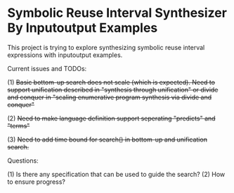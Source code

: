 # Symbolic Reuse Interval Synthesizer By Inputoutput Examples

This project is trying to explore synthesizing symbolic reuse interval expressions with inputoutput examples.

Current issues and TODOs:

(1) ~~Basic bottom-up search does not scale (which is expected). Need to support unification described in "synthesis through unification" or divide and conquer in "scaling enumerative program synthesis via divide and conquer"~~

(2) ~~Need to make language definition support seperating "predicts" and "terms"~~

(3) ~~Need to add time bound for search() in bottom-up and unification search.~~

Questions:

(1) Is there any specification that can be used to guide the search?
(2) How to ensure progress?
